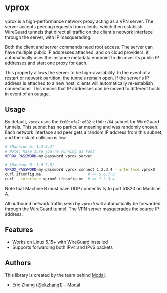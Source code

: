 # vprox

vprox is a high-performance network proxy acting as a VPN server. The server accepts peering requests from clients, which then establish WireGuard tunnels that direct all traffic on the client's network interface through the server, with IP masquerading.

Both the client and server commands need root access. The server can have multiple public IP addresses attached, and on cloud providers, it automatically uses the instance metadata endpoint to discover its public IP addresses and start one proxy for each.

This property allows the server to be high-availability. In the event of a restart or network partition, the tunnels remain open. If the server's IP address is attached to a new host, clients will automatically re-establish connections. This means that IP addresses can be moved to different hosts in event of an outage.

## Usage

By default, `vprox` uses the `fc00:efe7:e682:cf06::/64` subnet for WireGuard tunnels. This subnet has no particular meaning and was randomly chosen. Each network interface and peer gets a random IP address from this subnet, and the risk of collision is low.

```bash
# [Machine A: 1.2.3.4]
# Note: Make sure you're running as root
VPROX_PASSWORD=my-password vprox server

# [Machine B: 5.6.7.8]
VPROX_PASSWORD=my-password vprox connect 1.2.3.4 --interface vprox0
curl ifconfig.me                     # => 5.6.7.8
curl --interface vprox0 ifconfig.me  # => 1.2.3.4
```

Note that Machine B must have UDP connectivity to port 51820 on Machine A.

All outbound network traffic seen by `vprox0` will automatically be forwarded through the WireGuard tunnel. The VPN server masquerades the source IP address.

## Features

- Works on Linux 5.15+ with WireGuard installed
- Supports forwarding both IPv4 and IPv6 packets

## Authors

This library is created by the team behind [Modal](https://modal.com/).

- Eric Zhang ([@ekzhang1](https://twitter.com/ekzhang1)) – [Modal](https://modal.com/)
